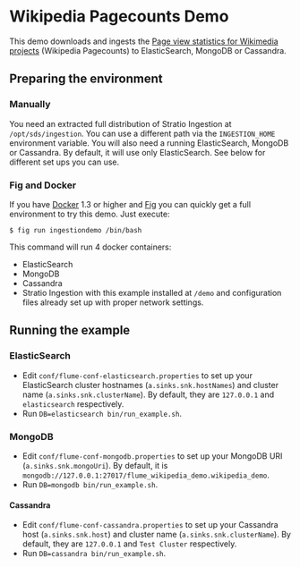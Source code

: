 
Wikipedia Pagecounts Demo
=========================

This demo downloads and ingests the [Page view statistics for Wikimedia projects](https://dumps.wikimedia.org/other/pagecounts-raw/) (Wikipedia Pagecounts) to ElasticSearch, MongoDB or Cassandra.

Preparing the environment
-------------------------

### Manually

You need an extracted full distribution of Stratio Ingestion at `/opt/sds/ingestion`. You can use a different path via the `INGESTION_HOME` environment variable. You will also need a running ElasticSearch, MongoDB or Cassandra. By default, it will use only ElasticSearch. See below for different set ups you can use.

### Fig and Docker

If you have [Docker](https://www.docker.io/) 1.3 or higher and [Fig](http://www.fig.sh/install.html) you can quickly get a full environment to try this demo. Just execute:

```
$ fig run ingestiondemo /bin/bash
```

This command will run 4 docker containers:

- ElasticSearch
- MongoDB
- Cassandra
- Stratio Ingestion with this example installed at `/demo` and configuration files already set up with proper network settings.

Running the example
-------------------

### ElasticSearch


- Edit `conf/flume-conf-elasticsearch.properties` to set up your ElasticSearch cluster hostnames (`a.sinks.snk.hostNames`) and cluster name (`a.sinks.snk.clusterName`). By default, they are `127.0.0.1` and `elasticsearch` respectively.
- Run `DB=elasticsearch bin/run_example.sh`.

### MongoDB

- Edit `conf/flume-conf-mongodb.properties` to set up your MongoDB URI (`a.sinks.snk.mongoUri`). By default, it is `mongodb://127.0.0.1:27017/flume_wikipedia_demo.wikipedia_demo`.
- Run `DB=mongodb bin/run_example.sh`.

#### Cassandra

- Edit `conf/flume-conf-cassandra.properties` to set up your Cassandra host (`a.sinks.snk.host`) and cluster name (`a.sinks.snk.clusterName`). By default, they are `127.0.0.1` and `Test Cluster` respectively.
- Run `DB=cassandra bin/run_example.sh`.


